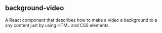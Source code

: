 ## background-video

A React component that describes how to make a video a background to a any content just by using  HTML and CSS elements.

